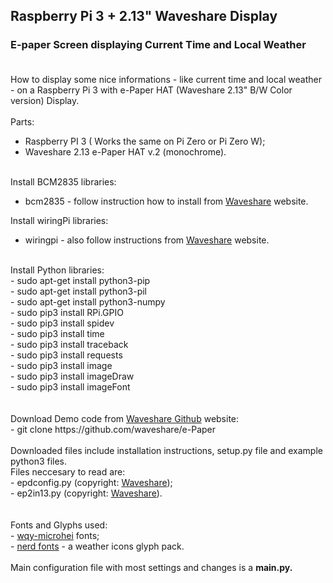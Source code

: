 ## Raspberry Pi 3 + 2.13" Waveshare Display
### E-paper Screen displaying Current Time and Local Weather <br><br>

How to display some nice informations - like current time and local weather - on a Raspberry Pi 3 with e-Paper HAT (Waveshare 2.13" B/W Color version) Display.<br>
<br>
Parts:<br>
- Raspberry PI 3 ( Works the same on Pi Zero or Pi Zero W);<br>
- Waveshare 2.13 e-Paper HAT v.2 (monochrome).<br><br>

Install BCM2835 libraries:<br>
- bcm2835 - follow instruction how to install from <a href="https://www.waveshare.com/wiki/2.13inch_e-Paper_HAT">Waveshare</a> website.<br>

Install wiringPi libraries:<br>
- wiringpi - also follow instructions from <a href="https://www.waveshare.com/wiki/2.13inch_e-Paper_HAT">Waveshare</a> website.<br>
<br>
Install Python libraries:<br>
- sudo apt-get install python3-pip<br>
- sudo apt-get install python3-pil<br>
- sudo apt-get install python3-numpy<br>
- sudo pip3 install RPi.GPIO<br>
- sudo pip3 install spidev<br>
- sudo pip3 install time<br>
- sudo pip3 install traceback<br>
- sudo pip3 install requests<br>
- sudo pip3 install image<br>
- sudo pip3 install imageDraw<br>
- sudo pip3 install imageFont<br>
<br>
<br>
Download Demo code from <a href="https://github.com/waveshare/e-Paper">Waveshare Github</a> website:<br>
- git clone https://github.com/waveshare/e-Paper
<br><br>
Downloaded files include installation instructions, setup.py file and example python3 files.<br>
Files neccesary to read are:<br>
- epdconfig.py (copyright: <a href="https://www.waveshare.com/wiki/2.13inch_e-Paper_HAT">Waveshare</a>);<br>
- ep2in13.py (copyright: <a href="https://www.waveshare.com/wiki/2.13inch_e-Paper_HAT">Waveshare</a>).<br><br>
<br>
Fonts and Glyphs used:<br>
- <a href="https://github.com/anthonyfok/fonts-wqy-microhei">wqy-microhei</a> fonts;<br>
- <a href="https://github.com/ryanoasis/nerd-fonts">nerd fonts</a> - a weather icons glyph pack.<br>
<br>
Main configuration file with most settings and changes is a <b>main.py<b>.

